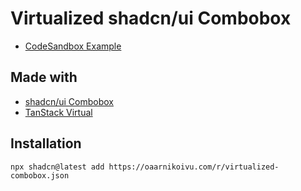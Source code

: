 # Virtualized shadcn/ui Combobox

- [CodeSandbox Example](https://codesandbox.io/p/devbox/github/oaarnikoivu/shadcn-virtualized-combobox)

## Made with

- [shadcn/ui Combobox](https://ui.shadcn.com/docs/components/combobox)
- [TanStack Virtual](https://tanstack.com/virtual/latest/docs/introduction)

## Installation

```
npx shadcn@latest add https://oaarnikoivu.com/r/virtualized-combobox.json
```

